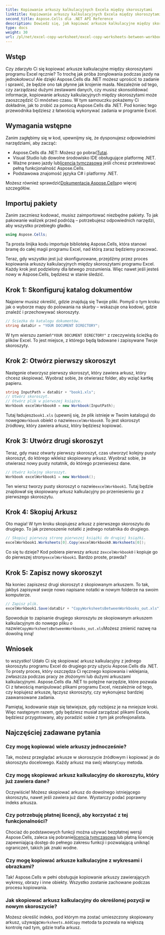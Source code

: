 ```yaml
---
title: Kopiowanie arkuszy kalkulacyjnych Excela między skoroszytami
linktitle: Kopiowanie arkuszy kalkulacyjnych Excela między skoroszytami
second_title: Aspose.Cells dla .NET API Reference
description: Dowiedz się, jak kopiować arkusze kalkulacyjne między skoroszytami programu Excel przy użyciu Aspose.Cells dla .NET. Przewodnik krok po kroku z przykładami kodu, który usprawni zarządzanie arkuszami kalkulacyjnymi.
type: docs
weight: 30
url: /pl/net/excel-copy-worksheet/excel-copy-worksheets-between-workbooks/
---
```

## Wstęp

Czy zdarzyło Ci się kopiować arkusze kalkulacyjne między skoroszytami programu Excel ręcznie? To trochę jak próba żonglowania podczas jazdy na jednokołowcu! Ale dzięki Aspose.Cells dla .NET możesz uprościć to zadanie i sprawić, że będzie ono tak płynne jak krojenie masła. Niezależnie od tego, czy zarządzasz dużymi zestawami danych, czy musisz skonsolidować informacje, kopiowanie arkuszy kalkulacyjnych między skoroszytami może zaoszczędzić Ci mnóstwo czasu. W tym samouczku pokażemy Ci dokładnie, jak to zrobić za pomocą Aspose.Cells dla .NET. Pod koniec tego przewodnika będziesz z łatwością wykonywać zadania w programie Excel.

## Wymagania wstępne

Zanim zagłębimy się w kod, upewnijmy się, że dysponujesz odpowiednimi narzędziami, aby zacząć:

-  Aspose.Cells dla .NET: Możesz go pobrać[Tutaj](https://releases.aspose.com/cells/net/).
- Visual Studio lub dowolne środowisko IDE obsługujące platformę .NET.
-  Ważne prawo jazdy lub[licencja tymczasowa](https://purchase.aspose.com/temporary-license/) jeśli chcesz przetestować pełną funkcjonalność Aspose.Cells.
- Podstawowa znajomość języka C# i platformy .NET.

 Możesz również sprawdzić[Dokumentacja Aspose.Cells](https://reference.aspose.com/cells/net/)po więcej szczegółów.

## Importuj pakiety

Zanim zaczniesz kodować, musisz zaimportować niezbędne pakiety. To jak pakowanie walizek przed podróżą – potrzebujesz odpowiednich narzędzi, aby wszystko przebiegło gładko.

```csharp
using Aspose.Cells;
```

Ta prosta linijka kodu importuje bibliotekę Aspose.Cells, która stanowi bramę do całej magii programu Excel, nad którą zaraz będziemy pracować.


Teraz, gdy wszystko jest już skonfigurowane, przejdźmy przez proces kopiowania arkuszy kalkulacyjnych między skoroszytami programu Excel. Każdy krok jest podzielony dla łatwego zrozumienia. Więc nawet jeśli jesteś nowy w Aspose.Cells, będziesz w stanie śledzić.

## Krok 1: Skonfiguruj katalog dokumentów

Najpierw musisz określić, gdzie znajdują się Twoje pliki. Pomyśl o tym kroku jak o wyborze mapy do polowania na skarby – wskazuje ona kodowi, gdzie znaleźć i przechowywać skoroszyty.

```csharp
// Ścieżka do katalogu dokumentów.
string dataDir = "YOUR DOCUMENT DIRECTORY";
```

 W tym wierszu zamień`"YOUR DOCUMENT DIRECTORY"` z rzeczywistą ścieżką do plików Excel. To jest miejsce, z którego będą ładowane i zapisywane Twoje skoroszyty.

## Krok 2: Otwórz pierwszy skoroszyt

Następnie otworzysz pierwszy skoroszyt, który zawiera arkusz, który chcesz skopiować. Wyobraź sobie, że otwierasz folder, aby wziąć kartkę papieru.

```csharp
string InputPath = dataDir + "book1.xls";
// Utwórz skoroszyt.
// Otwórz plik w pierwszej książce.
Workbook excelWorkbook0 = new Workbook(InputPath);
```

 Tutaj ładujesz`book1.xls` (upewnij się, że plik istnieje w Twoim katalogu) do nowego`Workbook` obiekt o nazwie`excelWorkbook0`. To jest skoroszyt źródłowy, który zawiera arkusz, który będziesz kopiować.

## Krok 3: Utwórz drugi skoroszyt

Teraz, gdy masz otwarty pierwszy skoroszyt, czas utworzyć kolejny pusty skoroszyt, do którego wkleisz skopiowany arkusz. Wyobraź sobie, że otwierasz nowy pusty notatnik, do którego przeniesiesz dane.

```csharp
// Utwórz kolejny skoroszyt.
Workbook excelWorkbook1 = new Workbook();
```

 Ten wiersz tworzy pusty skoroszyt o nazwie`excelWorkbook1`. Tutaj będzie znajdował się skopiowany arkusz kalkulacyjny po przeniesieniu go z pierwszego skoroszytu.

## Krok 4: Skopiuj Arkusz

Oto magia! W tym kroku skopiujesz arkusz z pierwszego skoroszytu do drugiego. To jak przenoszenie notatki z jednego notatnika do drugiego.

```csharp
// Skopiuj pierwszą stronę pierwszej książki do drugiej książki.
excelWorkbook1.Worksheets[0].Copy(excelWorkbook0.Worksheets[0]);
```

 Co się tu dzieje? Kod pobiera pierwszy arkusz z`excelWorkbook0` i kopiuje go do pierwszej strony`excelWorkbook1`. Bardzo proste, prawda?

## Krok 5: Zapisz nowy skoroszyt

Na koniec zapiszesz drugi skoroszyt z skopiowanym arkuszem. To tak, jakbyś zapisywał swoje nowo napisane notatki w nowym folderze na swoim komputerze.

```csharp
// Zapisz plik.
excelWorkbook1.Save(dataDir + "CopyWorksheetsBetweenWorkbooks_out.xls");
```

 Spowoduje to zapisanie drugiego skoroszytu ze skopiowanym arkuszem kalkulacyjnym do nowego pliku o nazwie`CopyWorksheetsBetweenWorkbooks_out.xls`Możesz zmienić nazwę na dowolną inną!

## Wniosek

to wszystko! Udało Ci się skopiować arkusz kalkulacyjny z jednego skoroszytu programu Excel do drugiego przy użyciu Aspose.Cells dla .NET. To prosty proces, który oszczędza Ci ręcznego kopiowania i wklejania, zwłaszcza podczas pracy ze złożonymi lub dużymi arkuszami kalkulacyjnymi. Aspose.Cells dla .NET to potężne narzędzie, które pozwala Ci z łatwością manipulować plikami programu Excel, niezależnie od tego, czy kopiujesz arkusze, łączysz skoroszyty, czy wykonujesz bardziej zaawansowane zadania.

Pamiętaj, kodowanie staje się łatwiejsze, gdy rozbijesz je na mniejsze kroki. Więc następnym razem, gdy będziesz musiał zarządzać plikami Excela, będziesz przygotowany, aby poradzić sobie z tym jak profesjonalista.

## Najczęściej zadawane pytania

### Czy mogę kopiować wiele arkuszy jednocześnie?

 Tak, możesz przeglądać arkusze w skoroszycie źródłowym i kopiować je do skoroszytu docelowego. Każdy arkusz ma swój własny`Copy` metoda.

### Czy mogę skopiować arkusz kalkulacyjny do skoroszytu, który już zawiera dane?

Oczywiście! Możesz skopiować arkusz do dowolnego istniejącego skoroszytu, nawet jeśli zawiera już dane. Wystarczy podać poprawny indeks arkusza.

### Czy potrzebuję płatnej licencji, aby korzystać z tej funkcjonalności?

 Chociaż do podstawowych funkcji można używać bezpłatnej wersji Aspose.Cells, zaleca się pobranie[licencja tymczasowa](https://purchase.aspose.com/temporary-license/) lub płatną licencję zapewniającą dostęp do pełnego zakresu funkcji i pozwalającą uniknąć ograniczeń, takich jak znaki wodne.

### Czy mogę kopiować arkusze kalkulacyjne z wykresami i obrazkami?

Tak! Aspose.Cells w pełni obsługuje kopiowanie arkuszy zawierających wykresy, obrazy i inne obiekty. Wszystko zostanie zachowane podczas procesu kopiowania.

### Jak skopiować arkusz kalkulacyjny do określonej pozycji w nowym skoroszycie?

 Możesz określić indeks, pod którym ma zostać umieszczony skopiowany arkusz, używając`Worksheets.AddCopy` metoda ta pozwala na większą kontrolę nad tym, gdzie trafia arkusz.
